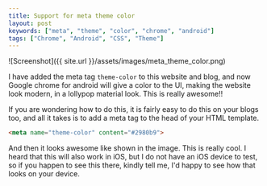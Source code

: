 ```yaml
---
title: Support for meta theme color
layout: post
keywords: ["meta", "theme", "color", "chrome", "android"]
tags: ["Chrome", "Android", "CSS", "Theme"]
---
```


<div class="text-center" markdown='1'>
![Screenshot]({{ site.url }}/assets/images/meta_theme_color.png)
</div>

I have added the meta tag `theme-color` to this website and blog, and now Google chrome for android will give a color to the UI, making the website look modern, in a lollypop material look. This is really awesome!!

If you are wondering how to do this, it is fairly easy to do this on your blogs too, and all it takes is to add a meta tag to the head of your HTML template.

~~~ html
<meta name="theme-color" content="#2980b9">
~~~

And then it looks awesome like shown in the image. This is really cool. I heard that this will also work in iOS, but I do not have an iOS device to test, so if you happen to see this there, kindly tell me, I'd happy to see how that looks on your device.
